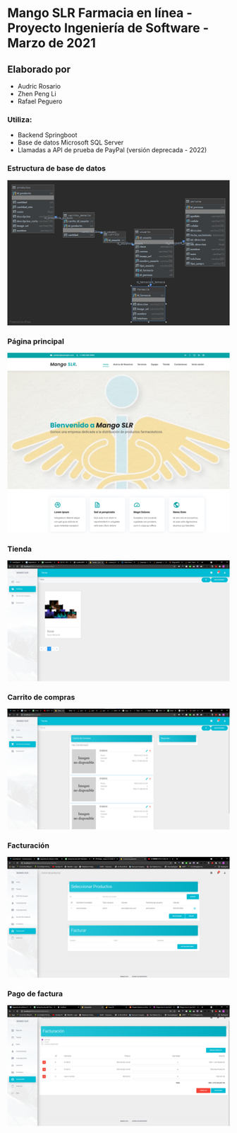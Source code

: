 # Mango SLR Farmacia en línea - Proyecto Ingeniería de Software - Marzo de 2021

## Elaborado por

- Audric Rosario
- Zhen Peng Li
- Rafael Peguero

### Utiliza:

- Backend Springboot
- Base de datos Microsoft SQL Server
- Llamadas a API de prueba de PayPal (versión deprecada - 2022)

### Estructura de base de datos

![Estructura de datos](readme/database-structure.png)

### Página principal

![Página principal](readme/main-page.png)

### Tienda

![Tienda](readme/tienda.png)

### Carrito de compras

![Carrito de compras](readme/carrito-compras.png)

### Facturación

![Facturación](readme/control.png)

### Pago de factura

![Pago de factura](readme/facturacion.png)

